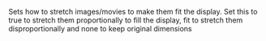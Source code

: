 Sets how to stretch images/movies to make them fit the display. Set this to true to stretch them proportionally to fill the display, fit to stretch them disproportionally and none to keep original dimensions